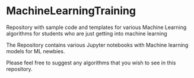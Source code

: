 # MachineLearningTraining
Repository with sample code and templates for various Machine Learning algorithms for students who are just getting into machine learning

The Repository contains various Jupyter notebooks with Machine learning models for ML newbies. 

Please feel free to suggest any algorithms that you wish to see in this repository.

